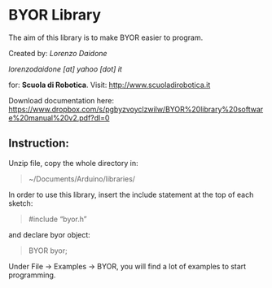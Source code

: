 # BYOR Library
The aim of this library is to make BYOR easier to program.

Created by: _Lorenzo Daidone_

_lorenzodaidone [at] yahoo [dot] it_

for: **Scuola di Robotica**.
Visit: http://www.scuoladirobotica.it

Download documentation here: https://www.dropbox.com/s/pgbyzvoyclzwilw/BYOR%20library%20software%20manual%20v2.pdf?dl=0

## Instruction:

Unzip file, copy the whole directory in:
> ~/Documents/Arduino/libraries/

In order to use this library, insert the include statement at the top of each sketch:

> \#include “byor.h”

and declare byor object:

> BYOR byor;



Under File -> Examples -> BYOR, you will find a lot of examples to start programming.
